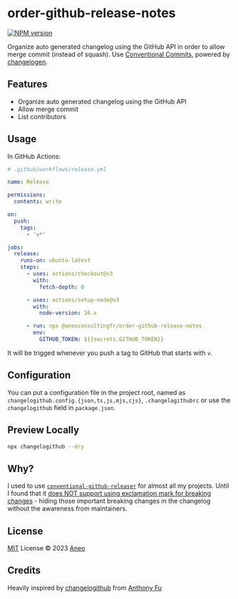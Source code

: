 # order-github-release-notes

[![NPM version](https://img.shields.io/npm/v/@aneoconsultingfr/order-github-release-notes?color=fe5001&label=)](https://www.npmjs.com/package/@aneoconsultingfr/order-github-release-notes)

Organize auto generated changelog using the GitHub API in order to allow merge commit (instead of squash).
Use [Conventional Commits](https://www.conventionalcommits.org/en/v1.0.0/), powered by [changelogen](https://github.com/unjs/changelogen).

<!-- [👉 Changelog example](https://github.com/unocss/unocss/releases/tag/v0.39.0) -->

## Features

- Organize auto generated changelog using the GitHub API
- Allow merge commit
- List contributors

## Usage

In GitHub Actions:

```yml
# .github/workflows/release.yml

name: Release

permissions:
  contents: write

on:
  push:
    tags:
      - 'v*'

jobs:
  release:
    runs-on: ubuntu-latest
    steps:
      - uses: actions/checkout@v3
        with:
          fetch-depth: 0

      - uses: actions/setup-node@v3
        with:
          node-version: 16.x

      - run: npx @aneoconsultingfr/order-github-release-notes
        env:
          GITHUB_TOKEN: ${{secrets.GITHUB_TOKEN}}
```

It will be trigged whenever you push a tag to GitHub that starts with `v`.

## Configuration

You can put a configuration file in the project root, named as `changelogithub.config.{json,ts,js,mjs,cjs}`, `.changelogithubrc` or use the `changelogithub` field in `package.json`.

## Preview Locally

```bash
npx changelogithub --dry
```

## Why?

I used to use [`conventional-github-releaser`](https://github.com/conventional-changelog/releaser-tools/tree/master/packages/conventional-github-releaser) for almost all my projects. Until I found that it [does NOT support using exclamation mark for breaking changes](https://github.com/conventional-changelog/conventional-changelog/issues/648) - hiding those important breaking changes in the changelog without the awareness from maintainers.

## License

[MIT](./LICENSE) License © 2023 [Aneo](https://github.com/aneoconsulting)

## Credits

Heavily inspired by [changelogithub](https://github.com/antfu/changelogithub) from [Anthony Fu](https://github.com/antfu)
